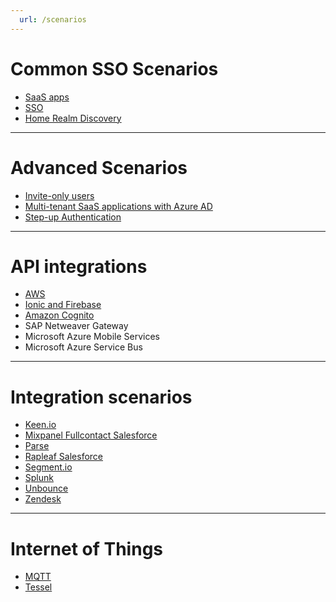 ```yaml
---
  url: /scenarios
---
```


# Common SSO Scenarios

* [SaaS apps](/saas-apps)
* [SSO](/sso/single-sign-on)
* [Home Realm Discovery](hrd)

---

# Advanced Scenarios

* [Invite-only users](/invite-only)
* [Multi-tenant SaaS applications with Azure AD](/scenarios/multi-tenant-saas-azure-ad)
* [Step-up Authentication](/step-up-authentication)

---

# API integrations

* [AWS](/integrations/aws)
* [Ionic and Firebase](/scenarios/ionic-and-firebase)
* [Amazon Cognito](/scenarios/amazon-cognito)
* SAP Netweaver Gateway
* Microsoft Azure Mobile Services
* Microsoft Azure Service Bus

---

# Integration scenarios

* [Keen.io](/scenarios/keenio)
* [Mixpanel Fullcontact Salesforce](/scenarios/mixpanel-fullcontact-salesforce)
* [Parse](/scenarios/parse)
* [Rapleaf Salesforce](/scenarios/rapleaf-salesforce)
* [Segment.io](/scenarios/segmentio)
* [Splunk](/scenarios/splunk)
* [Unbounce](/scenarios/unbounce)
* [Zendesk](/scenarios/zendesk-sso)

---

# Internet of Things

* [MQTT](/scenarios/mqtt)
* [Tessel](/scenarios/tessel)

